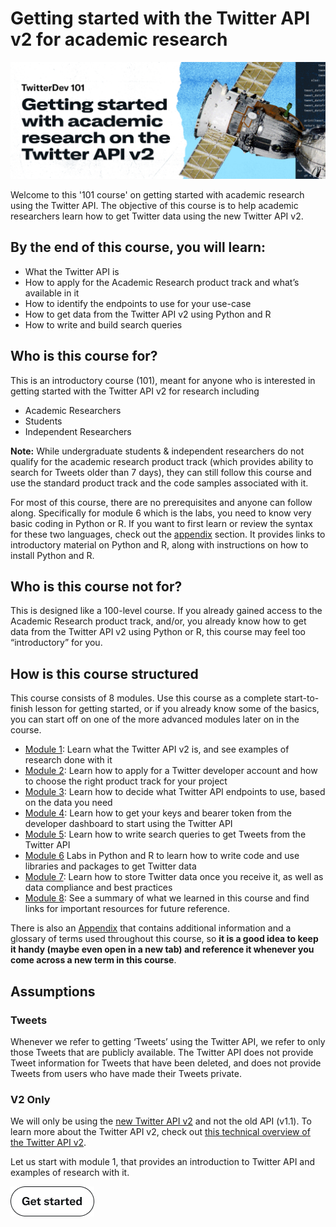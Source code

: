 # Getting started with the Twitter API v2 for academic research

![banner](./assets/banner.png)

Welcome to this '101 course' on getting started with academic research using the Twitter API. The objective of this course is to help academic researchers learn how to get Twitter data using the new Twitter API v2.

## By the end of this course, you will learn:

- What the Twitter API is
- How to apply for the Academic Research product track and what’s available in it
- How to identify the endpoints to use for your use-case
- How to get data from the Twitter API v2 using Python and R
- How to write and build search queries

## Who is this course for?

This is an introductory course (101), meant for anyone who is interested in getting started with the Twitter API v2 for research including

- Academic Researchers
- Students
- Independent Researchers

**Note:** While undergraduate students & independent researchers do not qualify for the academic research product track (which provides ability to search for Tweets older than 7 days), they can still follow this course and use the standard product track and the code samples associated with it.

For most of this course, there are no prerequisites and anyone can follow along. Specifically for module 6 which is the labs, you need to know very basic coding in Python or R. If you want to first learn or review the syntax for these two languages, check out the [appendix](./modules/0-appendix.md) section. It provides links to introductory material on Python and R, along with instructions on how to install Python and R.

## Who is this course not for?

This is designed like a 100-level course. If you already gained access to the Academic Research product track, and/or, you already know how to get data from the Twitter API v2 using Python or R, this course may feel too “introductory” for you.

## How is this course structured

This course consists of 8 modules. Use this course as a complete start-to-finish lesson for getting started, or if you already know some of the basics, you can start off on one of the more advanced modules later on in the course.

- [Module 1](https://github.com/twitterdev/getting-started-with-the-twitter-api-v2-for-academic-research/blob/main/modules/1-introduction-to-the-twitter-api.md):  Learn what the Twitter API v2 is, and see examples of research done with it
- [Module 2](https://github.com/twitterdev/getting-started-with-the-twitter-api-v2-for-academic-research/blob/main/modules/2-choosing-the-right-product-track.md): Learn how to apply for a Twitter developer account and how to choose the right product track for your project
- [Module 3](https://github.com/twitterdev/getting-started-with-the-twitter-api-v2-for-academic-research/blob/main/modules/3-deciding-which-endpoints-to-use.md): Learn how to decide what Twitter API endpoints to use, based on the data you need
- [Module 4](https://github.com/twitterdev/getting-started-with-the-twitter-api-v2-for-academic-research/blob/main/modules/4-getting-your-keys-and-token.md): Learn how to get your keys and bearer token from the developer dashboard to start using the Twitter API
- [Module 5](https://github.com/twitterdev/getting-started-with-the-twitter-api-v2-for-academic-research/blob/main/modules/5-how-to-write-search-queries.md): Learn how to write search queries to get Tweets from the Twitter API
- [Module 6](https://github.com/twitterdev/getting-started-with-the-twitter-api-v2-for-academic-research/blob/main/modules/6-labs-code-samples.md) Labs in Python and R to learn how to write code and use libraries and packages to get Twitter data
- [Module 7](https://github.com/twitterdev/getting-started-with-the-twitter-api-v2-for-academic-research/blob/main/modules/7-storage-and-compliance.md): Learn how to store Twitter data once you receive it, as well as data compliance and best practices
- [Module 8](https://github.com/twitterdev/getting-started-with-the-twitter-api-v2-for-academic-research/blob/main/modules/8-wrap-up-and-resources.md): See a summary of what we learned in this course and find links for important resources for future reference.

There is also an [Appendix](./modules/0-appendix.md) that contains additional information and a glossary of terms used throughout this course, so **it is a good idea to keep it handy (maybe even open in a new tab) and reference it whenever you come across a new term in this course**.

## Assumptions

### Tweets

Whenever we refer to getting ‘Tweets’ using the Twitter API, we refer to only those Tweets that are publicly available. The Twitter API does not provide Tweet information for Tweets that have been deleted, and does not provide Tweets from users who have made their Tweets private.

### V2 Only

We will only be using the [new Twitter API v2](https://developer.twitter.com/en/docs/twitter-api/early-access) and not the old API (v1.1). To learn more about the Twitter API v2, check out [this technical overview of the Twitter API v2](https://twitter.com/TwitterDev/status/1296493468345413637).

Let us start with module 1, that provides an introduction to Twitter API and examples of research with it.

[![Get Started](./assets/getting-started.png)](./modules/1-introduction-to-the-twitter-api.md)
